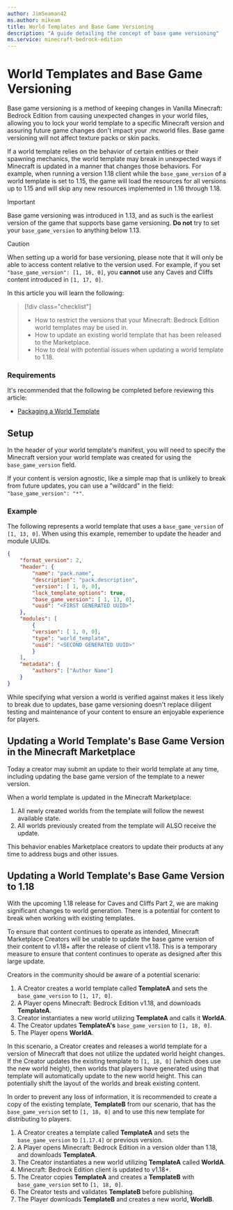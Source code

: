 ```yaml
---
author: JimSeaman42
ms.author: mikeam
title: World Templates and Base Game Versioning
description: "A guide detailing the concept of base game versioning"
ms.service: minecraft-bedrock-edition
---
```

# World Templates and Base Game Versioning

Base game versioning is a method of keeping changes in Vanilla Minecraft: Bedrock Edition from causing unexpected changes in your world files, allowing you to lock your world template to a specific Minecraft version and assuring future game changes don't impact your .mcworld files. Base game versioning will not affect texture packs or skin packs.

If a world template relies on the behavior of certain entities or their spawning mechanics, the world template may break in unexpected ways if Minecraft is updated in a manner that changes those behaviors. For example, when running a version 1.18 client while the `base_game_version` of a world template is set to 1.15, the game will load the resources for all versions up to 1.15 and will skip any new resources implemented in 1.16 through 1.18.

> [!IMPORTANT]
> Base game versioning was introduced in 1.13, and as such is the earliest version of the game that supports base game versioning. **Do not** try to set your `base_game_version` to anything below 1.13.

> [!CAUTION]
> When setting up a world for base versioning, please note that it will only be able to access content relative to the version used. For example, if you set `"base_game_version": [1, 16, 0]`, you **cannot** use any Caves and Cliffs content introduced in `[1, 17, 0]`.

In this article you will learn the following:

> [!div class="checklist"]
>
> - How to restrict the versions that your Minecraft: Bedrock Edition world templates may be used in.
> - How to update an existing world template that has been released to the Marketplace.
> - How to deal with potential issues when updating a world template to 1.18.

### Requirements

It's recommended that the following be completed before reviewing this article:

- [Packaging a World Template](PackagingAWorldTemplate.md)

## Setup

In the header of your world template's manifest, you will need to specify the Minecraft version your world template was created for using the `base_game_version` field.

If your content is version agnostic, like a simple map that is unlikely to break from future updates, you can use a "wildcard" in the field: `"base_game_version": "*"`.

### Example

The following represents a world template that uses a `base_game_version` of `[1, 13, 0]`. When using this example, remember to update the header and module UUIDs.

```json
{
    "format_version": 2,
    "header": {
        "name": "pack.name",
        "description": "pack.description",
        "version": [ 1, 0, 0],
        "lock_template_options": true,
        "base_game_version": [ 1, 13, 0],
        "uuid": "<FIRST GENERATED UUID>"
    },
    "modules": [
        {
        "version": [ 1, 0, 0],
        "type": "world_template",
        "uuid": "<SECOND GENERATED UUID>"
        }
    ],
    "metadata": {
        "authors": ["Author Name"]
    }
}
```

While specifying what version a world is verified against makes it less likely to break due to updates, base game versioning doesn't replace diligent testing and maintenance of your content to ensure an enjoyable experience for players.

## Updating a World Template's Base Game Version in the Minecraft Marketplace

Today a creator may submit an update to their world template at any time, including updating the base game version of the template to a newer version.

When a world template is updated in the Minecraft Marketplace:

1. All newly created worlds from the template will follow the newest available state.
1. All worlds previously created from the template will ALSO receive the update.

This behavior enables Marketplace creators to update their products at any time to address bugs and other issues.

## Updating a World Template's Base Game Version to 1.18

With the upcoming 1.18 release for Caves and Cliffs Part 2, we are making significant changes to world generation. There is a potential for content to break when working with existing templates.

To ensure that content continues to operate as intended, Minecraft Marketplace Creators will be unable to update the base game version of their content to v1.18+ after the release of client v1.18. This is a temporary measure to ensure that content continues to operate as designed after this large update.  

Creators in the community should be aware of a potential scenario:

1. A Creator creates a world template called **TemplateA** and sets the `base_game_version` to `[1, 17, 0]`.
1. A Player opens Minecraft: Bedrock Edition v1.18, and downloads **TemplateA**.
1. Creator instantiates a new world utilizing **TemplateA** and calls it **WorldA**.
1. The Creator updates **TemplateA's** `base_game_version` to `[1, 18, 0]`.
1. The Player opens **WorldA**.

In this scenario, a Creator creates and releases a world template for a version of Minecraft that does not utilize the updated world height changes. If the Creator updates the existing template to `[1, 18, 0]` (which does use the new world height), then worlds that players have generated using that template will automatically update to the new world height. This can potentially shift the layout of the worlds and break existing content.

In order to prevent any loss of information, it is recommended to create a copy of the existing template, **TemplateB** from our scenario, that has the `base_game_version` set to `[1, 18, 0]` and to use this new template for distributing to players.

1. A Creator creates a template called **TemplateA** and sets the `base_game_version` to `[1.17.4]` or previous version.
1. A Player opens Minecraft: Bedrock Edition in a version older than 1.18, and downloads **TemplateA**.
1. The Creator instantiates a new world utilizing **TemplateA** called **WorldA**.
1. Minecraft: Bedrock Edition client is updated to v1.18+.
1. The Creator copies **TemplateA** and creates a **TemplateB** with `base_game_version` set to `[1, 18, 0]`.
1. The Creator tests and validates **TemplateB** before publishing.
1. The Player downloads **TemplateB** and creates a new world, **WorldB**.
